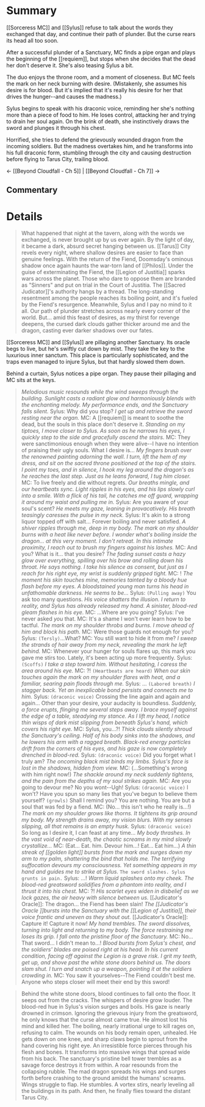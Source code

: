 # Summary
[[Sorceress MC]] and [[Sylus]] refuse to talk about the words they exchanged that day, and continue their path of plunder. But the curse rears its head all too soon.

After a successful plunder of a Sanctuary, MC finds a pipe organ and plays the beginning of the [[requiem]], but stops when she decides that the dead her don't deserve it. She's also teasing Sylus a bit.

The duo enjoys the throne room, and a moment of closeness. But MC feels the mark on her neck burning with desire. (Mistakenly, she assumes his desire is for blood. But it's implied that it's really his desire for her that drives the hunger--and causes the madness.) 

Sylus begins to speak with his draconic voice, reminding her she's nothing more than a piece of food to him. He loses control, attacking her and trying to drain her soul again. On the brink of death, she instinctively draws the sword and plunges it through his chest.

Horrified, she tries to defend the grievously wounded dragon from the incoming soldiers. But the madness overtakes him, and he transforms into his full draconic form, stumbling through the city and causing destruction before flying to Tarus City, trailing blood.

← [[Beyond Cloudfall - Ch 5]] | [[Beyond Cloudfall - Ch 7]] →
## Commentary

# Details
> What happened that night at the tavern, along with the words we exchanged, is never brought up by us ever again.
> By the light of day, it became a dark, absurd secret hanging between us.
> [[Tarus]] City revels every night, where shallow desires are easier to face than genuine feelings.
> With the return of the Fiend, Doomsday's ominous shadow once again haunts the war-torn land of [[Philos]].
> Under the guise of exterminating the Fiend, the [[Legion of Justitia]] sparks wars across the planet. Those who dare to oppose them are branded as "Sinners" and put on trial in the Court of Justitia.
> The [[Sacred Judicator]]'s authority hangs by a thread. The long-standing resentment among the people reaches its boiling point, and it's fueled by the Fiend's resurgence.
> Meanwhile, Sylus and I pay no mind to it all. Our path of plunder stretches across nearly every corner of the world.
> But... amid this feast of desires, as my thirst for revenge deepens, the cursed dark clouds gather thicker around me and the dragon, casting ever darker shadows over our fates.

[[Sorceress MC]] and [[Sylus]] are pillaging another Sanctuary. Its oracle begs to live, but he's swiftly cut down by mist. They take the key to the luxurious inner sanctum. This place is particularly sophisticated, and the traps even managed to injure Sylus, but that hardly slowed them down.

Behind a curtain, Sylus notices a pipe organ. They pause their pillaging and MC sits at the keys.
> *Melodious music resounds while the wind sweeps through the building. Sunlight casts a radiant glow and harmoniously blends with the enchanting melody. My performance ends, and the Sanctuary falls silent.*
> Sylus: Why did you stop?
> *I get up and retrieve the sword resting near the organ.*
> MC: A [[requiem]] is meant to soothe the dead, but the souls in this place don't deserve it.
> *Standing on my tiptoes, I move closer to Sylus. As soon as he narrows his eyes, I quickly step to the side and gracefully ascend the stairs.*
> MC: They were sanctimonious enough when they were alive--I have no intention of praising their ugly souls. What I desire is...
> *My fingers brush over the renowned painting adorning the wall. I turn, lift the hem of my dress, and sit on the sacred throne positioned at the top of the stairs. I point my toes, and in silence, I hook my leg around the dragon's as he reaches the last step. Just as he leans forward, I tug him closer.*
> MC: To live freely and die without regrets.
> *Our breaths mingle, and our heartbeats sync. Light ripples in his eyes, and his lips slowly curl into a smile. With a flick of his tail, he catches me off guard, wrapping it around my waist and pulling me in.*
> Sylus: Are you aware of your soul's scent?
> *He meets my gaze, leaning in provacatively. His breath teasingly caresses the pulse in my neck.*
> Sylus: It's akin to a strong liquor topped off with salt... Forever boiling and never satisfied.
> *A shiver ripples through me, deep in my body. The mark on my shoulder burns with a heat like never before. I wonder what's boiling inside the dragon... at this very moment. I don't retreat. In this intimate proximity, I reach out to brush my fingers against his lashes.*
> MC: And you? What is it... that you desire?
> *The fading sunset casts a hazy glow over everything, spilling over his brow and rolling down his throat. He says nothing. I take his silence as consent, but just as I reach for his right eye, my wrist is suddenly gripped tight.*
> MC: !
> *The moment his skin touches mine, memories tainted by a bloody hue flash before my eyes. A bloodstained young man turns his head in unfathomable darkness. He seems to be...*
> Sylus: `(Pulling away)` You ask too many questions.
> *His voice shatters the illusion. I return to reality, and Sylus has already released my hand. A sinister, blood-red gleam flashes in his eye.*
> MC: ...Where are you going?
> Sylus: I've never asked *you* that.
> MC: It's a shame I won't ever learn how to be tactful.
> *The mark on my shoulder throbs and burns. I move ahead of him and block his path.*
> MC: Were those guards not enough for you? 
> Sylus: `(Tersly)`...What?
> MC: You still want to hide it from me?
> *I sweep the strands of hair away from my neck, revealing the mark he left behind.*
> MC: Whenever your hunger for souls flares up, this mark you gave me stirs too. Lately, it's been acting up more frequently. 
> Sylus: `(Scoffs)`
> *I take a step toward him. Without hesitating, I caress the area around his eye.*
> MC: ?! `(Heartbeats are heard)`
> *When our skin touches again the mark on my shoulder flares with heat, and a familiar, searing pain floods through me.*
> Sylus: ... `(Labored breath)`
> *I stagger back. Yet an inexplicable bond persists and connects me to him.*
> Sylus: `(draconic voice)` Crossing the line again and again and again... Other than your desire, your audacity is boundless.
> *Suddenly, a force erupts, flinging me several steps away. I brace myself against the edge of a table, steadying my stance. As I lift my head, I notice thin wisps of dark mist slipping from beneath Sylus's hand, which covers his right eye.*
> MC: Sylus, you...?!
> *Thick clouds silently shroud the Sanctuary's ceiling. Half of his body sinks into the shadows, and he lowers his arm with a ragged breath. Black-red energy particles drift from the corners of his eyes, and his gaze is now completely drenched in blood-red.*
> Sylus: `(draconic voice)` Did you forget what I truly am?
> *The oncoming black mist binds my limbs. Sylus's face is lost in the shadows, hidden from view.*
> MC: (...Something's wrong with him right now!)
> *The shackle around my neck suddenly tightens, and the pain from the depths of my soul strikes again.*
> MC: Are you going to devour me? No you wont--Ugh!
> Sylus: `(draconic voice)` I won't? Have you spun so many lies that you've begun to believe them yourself? `(growls)` Shall I remind you? You are nothing. You are but a soul that was fed by a fiend.
> MC: (No... this isn't who he really is...!)
> *The mark on my shoulder grows like thorns. It tightens its grip around my body. My strength drains away, my vision blurs. With my senses slipping, all that remains is an empty husk.*
> Sylus: `(draconic voice)` So long as I desire it, I can feast at any time...
> *My body thrashes. In the vast void of near-death, the chaotic screams in my mind slowly crystallize...*
> MC: (Eat... Eat. him. Devour him...! Eat... Eat him...)
> *A thin streak of [[golden light]] bursts from the mark and surges down my arm to my palm, shattering the bind that holds me. The terrifying suffocation devours my consciousness. Yet something appears in my hand and guides me to strike at Sylus.*
> `The sword slashes. Sylus grunts in pain.`
> Sylus: ...!
> *Warm liquid splashes onto my cheek. The blood-red greatsword solidifies from a phantom into reality, and I thrust it into his chest.*
> MC: ?!
> *His scarlet eyes widen in disbelief as we lock gazes, the air heavy with silence between us.*
> [[Judicator's Oracle]]: The dragon... the Fiend has been slain!
> *The [[Judicator's Oracle ]]bursts into the Sanctuary with the [[Legion of Justitia]], their voice frantic and uneven as they shout out.*
> [[Judicator's Oracle]]: Capture it! Capture it now!
> *My hand trembles. The sword dissolves, turning into light and returning to my body. The force restraining me loses its grip. I fall onto the pristine floor of the Sanctuary.*
> MC: No... That sword... I didn't mean to...!
> *Blood bursts from Sylus's chest, and the soldiers' blades are poised right at his head. In his current condition, facing off against the Legion is a grave risk. I grit my teeth, get up, and shove past the white stone doors behind us. The doors slam shut. I turn and snatch up a weapon, pointing it at the soldiers crowding in.*
> MC: You saw it yourselves--The Fiend couldn't best me. Anyone who steps closer will meet their end by this sword!


> Behind the white stone doors, blood continues to fall onto the floor. It seeps out from the cracks. The whispers of desire grow louder. The blood-red hue in Sylus's vision surges and boils. His gaze is nearly drowned in crimson. 
> Ignoring the grievous injury from the greatsword, he only knows that the curse almost came true. He almost lost his mind and killed her.
> The boiling, nearly irrational urge to kill rages on, refusing to calm. The wounds on his body remain open, unhealed. He gets down on one knee, and sharp claws begin to sprout from the hand covering his right eye.
> An irresistible force pierces through his flesh and bones. It transforms into massive wings that spread wide from his back.
> The sanctuary's pristine bell tower trembles as a savage force destroys it from within. A roar resounds from the collapsing rubble.
> The mad dragon spreads his wings and surges forth before crashing to the ground amidst the humans' screams.
> Wings struggle to flap. He stumbles. A vortex stirs, nearly leveling all the buildings in its path. And then, he finally flies toward the distant Tarus City.


